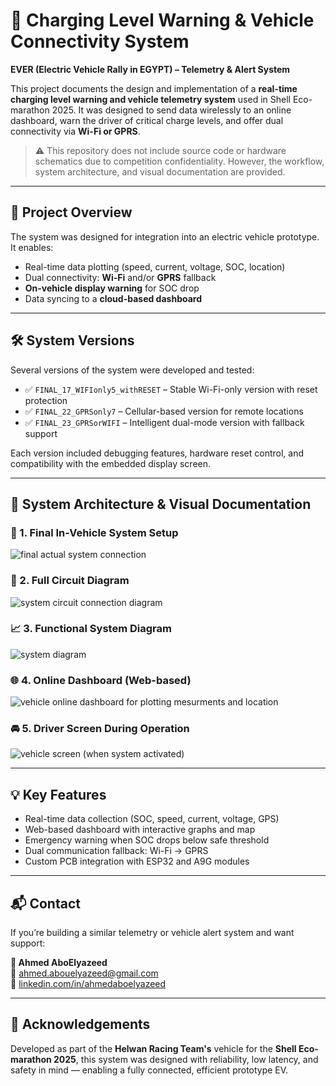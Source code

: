 # 🔋 Charging Level Warning & Vehicle Connectivity System  
**EVER (Electric Vehicle Rally in EGYPT) – Telemetry & Alert System**

This project documents the design and implementation of a **real-time charging level warning and vehicle telemetry system** used in Shell Eco-marathon 2025. It was designed to send data wirelessly to an online dashboard, warn the driver of critical charge levels, and offer dual connectivity via **Wi-Fi or GPRS**.

> ⚠️ This repository does not include source code or hardware schematics due to competition confidentiality. However, the workflow, system architecture, and visual documentation are provided.

---

## 🚀 Project Overview

The system was designed for integration into an electric vehicle prototype. It enables:
- Real-time data plotting (speed, current, voltage, SOC, location)
- Dual connectivity: **Wi-Fi** and/or **GPRS** fallback
- **On-vehicle display warning** for SOC drop
- Data syncing to a **cloud-based dashboard**

---

## 🛠️ System Versions

Several versions of the system were developed and tested:

- ✅ `FINAL_17_WIFIonly5_withRESET` – Stable Wi-Fi-only version with reset protection
- ✅ `FINAL_22_GPRSonly7` – Cellular-based version for remote locations
- ✅ `FINAL_23_GPRSorWIFI` – Intelligent dual-mode version with fallback support

Each version included debugging features, hardware reset control, and compatibility with the embedded display screen.

---

## 🔧 System Architecture & Visual Documentation

### 📸 1. Final In-Vehicle System Setup
![final actual system connection](https://github.com/user-attachments/assets/15e1b0f6-0e73-4422-83f3-0f5bb86c3ee7)

### 🧩 2. Full Circuit Diagram
![system circuit connection diagram](https://github.com/user-attachments/assets/50d36adb-5372-483f-8729-95b091ca67ba)

### 📈 3. Functional System Diagram
![system diagram](https://github.com/user-attachments/assets/9fd6a30f-b5bc-41d7-9da2-6243d8a71fda)

### 🌐 4. Online Dashboard (Web-based)
![vehicle online dashboard for plotting mesurments and location](https://github.com/user-attachments/assets/3ec9a8f6-5b93-4b5a-af67-87f9d70afae7)

### 🚘 5. Driver Screen During Operation
![vehicle screen (when system activated)](https://github.com/user-attachments/assets/9ad93de1-b8b3-4152-933f-52d682cf2c87)

---

## 💡 Key Features

- Real-time data collection (SOC, speed, current, voltage, GPS)
- Web-based dashboard with interactive graphs and map
- Emergency warning when SOC drops below safe threshold
- Dual communication fallback: Wi-Fi → GPRS
- Custom PCB integration with ESP32 and A9G modules

---

## 📬 Contact

If you’re building a similar telemetry or vehicle alert system and want support:

**👤 Ahmed AboElyazeed**  
📧 [ahmed.abouelyazeed@gmail.com](mailto:aboelyazeed7777@gmail.com)  
🔗 [linkedin.com/in/ahmedaboelyazeed](https://www.linkedin.com/in/ahmed-aboelyazeed-43ba22231/)

---

## 🙏 Acknowledgements

Developed as part of the **Helwan Racing Team's** vehicle for the **Shell Eco-marathon 2025**, this system was designed with reliability, low latency, and safety in mind — enabling a fully connected, efficient prototype EV.
